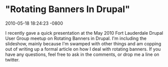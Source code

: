 # "Rotating Banners In Drupal"

2010-05-18 18:24:23 -0800

I recently gave a quick presentation at the May 2010 Fort Lauderdale Drupal User Group meetup on Rotating Banners in Drupal. I'm including the slideshow, mainly because I'm swamped with other things and am copping out of writing up a formal article on how I deal with rotating banners. If you have any questions, feel free to ask in the comments, or drop me a line on twitter.
